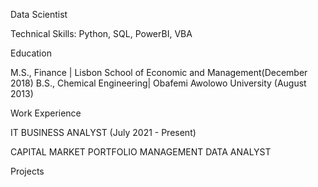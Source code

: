 Data Scientist

Technical Skills: Python, SQL, PowerBI, VBA

Education

M.S., Finance | Lisbon School of Economic and Management(December 2018)
B.S., Chemical Engineering| Obafemi Awolowo University (August 2013)

Work Experience

IT BUSINESS ANALYST (July 2021 - Present)

CAPITAL MARKET PORTFOLIO MANAGEMENT DATA ANALYST

Projects

